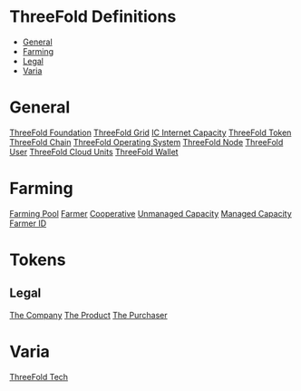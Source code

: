 # ThreeFold Definitions

- [General](#general)
- [Farming](#farming)
- [Legal](#legal)
- [Varia](#varia)

<a id='general'></a>

# General
[ThreeFold Foundation](../definitions/threefold_foundation.md)
[ThreeFold Grid](../definitions/threefold_grid.md)
[IC Internet Capacity](../definitions/ic_internet_capacity.md)
[ThreeFold Token](../definitions/threefold_token.md)
[ThreeFold Chain](../definitions/threefold_chain.md)
[ThreeFold Operating System](../definitions/threefold_operating_system.md)
[ThreeFold Node](../definitions/threefold_node.md)
[ThreeFold User](../definitions/threefold_user.md)
[ThreeFold Cloud Units](../definitions/threefold_cloud_units.md)
[ThreeFold Wallet](../definitions/threefold_wallet.md)


<a id='farming'></a>

# Farming
[Farming Pool](../definitions/threefold_farming_pool.md)
[Farmer](../definitions/threefold_farmer.md)
[Cooperative](../definitions/threefold_cooperative.md)
[Unmanaged Capacity](../definitions/threefold_unmanaged_capacity.md)
[Managed Capacity](../definitions/threefold_managed_capacity.md)
[Farmer ID](../definitions/farmer_id.md)


<a id='tokens'></a>

# Tokens

<a id='legal'></a>

## Legal
[The Company](sub/the_company.md)
[The Product](sub/the_product.md)
[The Purchaser](sub/the_purchaser.md)


<a id='varia'></a>

# Varia

[ThreeFold Tech](../definitions/threefold_tech.md)
